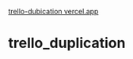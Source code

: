 <a href="https://trello-dubication.vercel.app" >trello-dubication vercel.app</a>

<!--         PROJECT TITLE         -->

# trello_duplication
